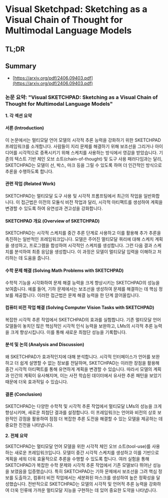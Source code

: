 # Visual Sketchpad: Sketching as a Visual Chain of Thought for Multimodal Language Models
## TL;DR
## Summary
- [https://arxiv.org/pdf/2406.09403.pdf](https://arxiv.org/pdf/2406.09403.pdf)

### 논문 요약: "Visual SKETCHPAD: Sketching as a Visual Chain of Thought for Multimodal Language Models"

**1. 각 섹션 요약**

#### 서론 (Introduction)
이 논문에서는 멀티모달 언어 모델의 시각적 추론 능력을 강화하기 위한 SKETCHPAD 프레임워크를 소개합니다. 사람들이 지리 문제를 해결하기 위해 보조선을 그리거나 아이디어를 시각적으로 증폭시키기 위해 스케치를 사용하는 방식에서 영감을 받았습니다. 기존의 텍스트 기반 체인 오브 소트(chain-of-thought) 및 도구 사용 패러다임과는 달리, SKETCHPAD는 모델이 선, 박스, 마크 등을 그릴 수 있도록 하여 더 인간적인 방식으로 추론을 수행하도록 합니다.

#### 관련 작업 (Related Work)
SKETCHPAD는 멀티모달 도구 사용 및 시각적 프롬프팅에서 최근의 작업을 일반화합니다. 이 접근법은 이전의 모듈식 비전 작업과 달리, 시각적 아티팩트를 생성하여 계획을 변경할 수 있도록 하여 유연성과 견고성을 강화합니다.

#### SKETCHPAD 개요 (Overview of SKETCHPAD)
SKETCHPAD는 시각적 스케치를 중간 추론 단계로 사용하고 이를 활용해 추가 추론을 촉진하는 일반적인 프레임워크입니다. 모델은 주어진 멀티모달 쿼리에 대해 스케치 계획을 생성하고, 프로그램을 합성하여 시각적인 스케치를 생성합니다. 그런 다음 결과 스케치를 분석하여 최종 응답을 생성합니다. 이 과정은 모델이 멀티모달 입력을 이해하고 처리하는 데 도움을 줍니다.

#### 수학 문제 해결 (Solving Math Problems with SKETCHPAD)
수학적 기능을 시각화하여 문제 해결 능력을 크게 향상시키는 SKETCHPAD의 성능을 보여줍니다. 예를 들어, 기하 문제에서는 보조선을 생성하여 문제를 해결하는 데 핵심 정보를 제공합니다. 이러한 접근법은 문제 해결 능력을 한 단계 끌어올립니다.

#### 컴퓨터 비전 작업 해결 (Solving Computer Vision Tasks with SKETCHPAD)
복잡한 시각적 추론 작업에서 SKETCHPAD의 효과를 실험합니다. 기존 멀티모달 언어 모델들이 놓치던 많은 핵심적인 시각적 인식 능력을 보완하고, LMs의 시각적 추론 능력을 크게 향상시킵니다. 이를 통해 새로운 최첨단 성능을 기록합니다.

#### 분석 및 논의 (Analysis and Discussion)
왜 SKETCHPAD가 효과적인지에 대해 분석합니다. 시각적 인터페이스가 언어를 보완하고 더 쉽게 설명할 수 없는 정보를 전달하며, SKETCHPAD는 이러한 장점을 활용해 중간 시각적 아티팩트를 통해 유연하게 계획을 변경할 수 있습니다. 따라서 모델의 계획과 인간의 계획이 유사해지며, 이는 사전 학습된 데이터에서 유사한 추론 패턴을 보았기 때문에 더욱 효과적일 수 있습니다.

#### 결론 (Conclusion)
SKETCHPAD는 다양한 수학적 및 시각적 추론 작업에서 멀티모달 LMs의 성능을 크게 향상시키며, 새로운 최첨단 결과를 설정합니다. 이 프레임워크는 언어와 비전의 상호 보완적인 강점을 활용하여 점점 더 복잡한 추론 도전을 해결할 수 있는 모델을 제공하는 데 중요한 진전을 나타냅니다.

**2. 전체 요약**

SKETCHPAD는 멀티모달 언어 모델을 위한 시각적 체인 오브 소트(tool-use)를 사용하는 새로운 프레임워크입니다. 모델이 중간 시각적 스케치를 생성하고 이를 기반으로 계획을 세워 더욱 효율적으로 추론을 수행할 수 있도록 합니다. 여러 실험을 통해 SKETCHPAD가 복잡한 수학 문제와 시각적 추론 작업에서 기존 모델보다 뛰어난 성능을 보였음을 입증했습니다. 특히 SKETCHPAD는 기하 문제에서 보조선을 그려 핵심 정보를 도출하고, 컴퓨터 비전 작업에서는 세분화된 마스크를 생성하여 높은 정확성을 달성했습니다. 전반적으로 SKETCHPAD는 모델의 시각적 및 언어적 추론 능력을 강화하여 더욱 인류에 가까운 멀티모달 지능을 구현하는 데 있어 중요한 도약을 나타냅니다.